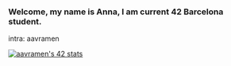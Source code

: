 ### Welcome, my name is Anna, I am current 42 Barcelona student. 
intra: aavramen

<!--
**trrrrex/trrrrex** is a ✨ _special_ ✨ repository because its `README.md` (this file) appears on your GitHub profile.

Here are some ideas to get you started:

- 🔭 I’m currently working on ...
- 🌱 I’m currently learning ...
- 👯 I’m looking to collaborate on ...
- 🤔 I’m looking for help with ...
- 💬 Ask me about ...
- 📫 How to reach me: ...
- 😄 Pronouns: ...
- ⚡ Fun fact: ...
-->
<a href="https://github.com/Coday-meric/badge42"><img src="https://badge42.coday.fr/api/v2/clufmqxjj3401601p4odvg7wju/stats?cursusId=21&coalitionId=206" alt="aavramen's 42 stats" /></a>

